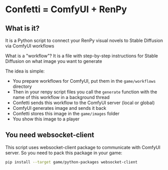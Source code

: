 # Confetti = ComfyUI + RenPy

## What is it?

It is a Python script to connect your RenPy visual novels to Stable Diffusion via ComfyUI workflows

What is a "workflow"? It is a file with step-by-step instructions for Stable Diffusion on what image you want to generate

The idea is simple:
- You prepare workflows for ComfyUI, put them in the `game/workflows` directory
- Then in your renpy script files you call the `generate` function with the name of this workflow in a background thread
- Confetti sends this workflow to the ComfyUI server (local or global)
- ComfyUI generates image and sends it back
- Confetti stores this image in the `game/images` folder
- You show this image to a player

## You need websocket-client

This script uses websocket-client package to communicate with ComfyUI server.
So you need to pack this package in your game:

```sh
pip install --target game/python-packages websocket-client
```
